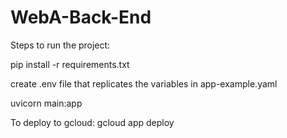 # WebA-Back-End

Steps to run the project:

pip install -r requirements.txt

create .env file that replicates the variables in app-example.yaml

uvicorn main:app

To deploy to gcloud:
gcloud app deploy
